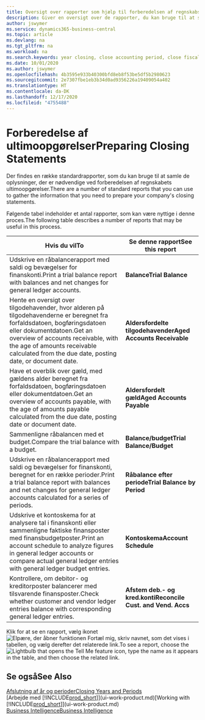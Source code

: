 ```yaml
---
title: Oversigt over rapporter som hjælp til forberedelsen af regnskabsafslutning | Microsoft Docs
description: Giver en oversigt over de rapporter, du kan bruge til at samle oplysninger til udarbejdelse af virksomhedens ultimoopgørelser ved regnskabsårets afslutning.
author: jswymer
ms.service: dynamics365-business-central
ms.topic: article
ms.devlang: na
ms.tgt_pltfrm: na
ms.workload: na
ms.search.keywords: year closing, close accounting period, close fiscal year, aging, creditor payments, vendor payments, assets, liabilities, equity, analysis, reporting, financial report, business intelligence, BI, Power Bi, KPI
ms.date: 10/01/2020
ms.author: jswymer
ms.openlocfilehash: 4b3595e933b40300bfd8eb8f53be5df5b2980623
ms.sourcegitcommit: 2e7307fbe1eb3b34d0ad9356226a19409054a402
ms.translationtype: HT
ms.contentlocale: da-DK
ms.lasthandoff: 12/17/2020
ms.locfileid: "4755488"
---
```

# <a name="preparing-closing-statements"></a><span data-ttu-id="e7a3e-103">Forberedelse af ultimoopgørelser</span><span class="sxs-lookup"><span data-stu-id="e7a3e-103">Preparing Closing Statements</span></span>
<span data-ttu-id="e7a3e-104">Der findes en række standardrapporter, som du kan bruge til at samle de oplysninger, der er nødvendige ved forberedelsen af regnskabets ultimoopgørelser.</span><span class="sxs-lookup"><span data-stu-id="e7a3e-104">There are a number of standard reports that you can use to gather the information that you need to prepare your company's closing statements.</span></span>

<span data-ttu-id="e7a3e-105">Følgende tabel indeholder et antal rapporter, som kan være nyttige i denne proces.</span><span class="sxs-lookup"><span data-stu-id="e7a3e-105">The following table describes a number of reports that may be useful in this process.</span></span>  

| <span data-ttu-id="e7a3e-106">Hvis du vil</span><span class="sxs-lookup"><span data-stu-id="e7a3e-106">To</span></span> | <span data-ttu-id="e7a3e-107">Se denne rapport</span><span class="sxs-lookup"><span data-stu-id="e7a3e-107">See this report</span></span> |
| --- | --- |
| <span data-ttu-id="e7a3e-108">Udskrive en råbalancerapport med saldi og bevægelser for finanskonti.</span><span class="sxs-lookup"><span data-stu-id="e7a3e-108">Print a trial balance report with balances and net changes for general ledger accounts.</span></span> |<span data-ttu-id="e7a3e-109">**Balance**</span><span class="sxs-lookup"><span data-stu-id="e7a3e-109">**Trial Balance**</span></span> |
| <span data-ttu-id="e7a3e-110">Hente en oversigt over tilgodehavender, hvor alderen på tilgodehavenderne er beregnet fra forfaldsdatoen, bogføringsdatoen eller dokumentdatoen.</span><span class="sxs-lookup"><span data-stu-id="e7a3e-110">Get an overview of accounts receivable, with the age of amounts receivable calculated from the due date, posting date, or document date.</span></span> |<span data-ttu-id="e7a3e-111">**Aldersfordelte tilgodehavender**</span><span class="sxs-lookup"><span data-stu-id="e7a3e-111">**Aged Accounts Receivable**</span></span> |
| <span data-ttu-id="e7a3e-112">Have et overblik over gæld, med gældens alder beregnet fra forfaldsdatoen, bogføringsdatoen eller dokumentdatoen.</span><span class="sxs-lookup"><span data-stu-id="e7a3e-112">Get an overview of accounts payable, with the age of amounts payable calculated from the due date, posting date or document date.</span></span> |<span data-ttu-id="e7a3e-113">**Aldersfordelt gæld**</span><span class="sxs-lookup"><span data-stu-id="e7a3e-113">**Aged Accounts Payable**</span></span> |
| <span data-ttu-id="e7a3e-114">Sammenligne råbalancen med et budget.</span><span class="sxs-lookup"><span data-stu-id="e7a3e-114">Compare the trial balance with a budget.</span></span> |<span data-ttu-id="e7a3e-115">**Balance/budget**</span><span class="sxs-lookup"><span data-stu-id="e7a3e-115">**Trial Balance/Budget**</span></span> |
| <span data-ttu-id="e7a3e-116">Udskrive en råbalancerapport med saldi og bevægelser for finanskonti, beregnet for en række perioder.</span><span class="sxs-lookup"><span data-stu-id="e7a3e-116">Print a trial balance report with balances and net changes for general ledger accounts calculated for a series of periods.</span></span> |<span data-ttu-id="e7a3e-117">**Råbalance efter periode**</span><span class="sxs-lookup"><span data-stu-id="e7a3e-117">**Trial Balance by Period**</span></span> |
| <span data-ttu-id="e7a3e-118">Udskrive et kontoskema for at analysere tal i finanskonti eller sammenligne faktiske finansposter med finansbudgetposter.</span><span class="sxs-lookup"><span data-stu-id="e7a3e-118">Print an account schedule to analyze figures in general ledger accounts or compare actual general ledger entries with general ledger budget entries.</span></span> |<span data-ttu-id="e7a3e-119">**Kontoskema**</span><span class="sxs-lookup"><span data-stu-id="e7a3e-119">**Account Schedule**</span></span> |
| <span data-ttu-id="e7a3e-120">Kontrollere, om debitor- og kreditorposter balancerer med tilsvarende finansposter.</span><span class="sxs-lookup"><span data-stu-id="e7a3e-120">Check whether customer and vendor ledger entries balance with corresponding general ledger entries.</span></span> |<span data-ttu-id="e7a3e-121">**Afstem deb.- og kred.konti**</span><span class="sxs-lookup"><span data-stu-id="e7a3e-121">**Reconcile Cust. and Vend. Accs**</span></span> |

<span data-ttu-id="e7a3e-122">Klik for at se en rapport, vælg ikonet ![Elpære, der åbner funktionen Fortæl mig](media/ui-search/search_small.png "Fortæl mig, hvad du vil foretage dig"), skriv navnet, som det vises i tabellen, og vælg derefter det relaterede link.</span><span class="sxs-lookup"><span data-stu-id="e7a3e-122">To see a report, choose the ![Lightbulb that opens the Tell Me feature](media/ui-search/search_small.png "Tell me what you want to do") icon, type the name as it appears in the table, and then choose the related link.</span></span>

## <a name="see-also"></a><span data-ttu-id="e7a3e-123">Se også</span><span class="sxs-lookup"><span data-stu-id="e7a3e-123">See Also</span></span>
[<span data-ttu-id="e7a3e-124">Afslutning af år og perioder</span><span class="sxs-lookup"><span data-stu-id="e7a3e-124">Closing Years and Periods</span></span>](year-close-years-periods.md)  
<span data-ttu-id="e7a3e-125">[Arbejde med [!INCLUDE[prod_short](includes/prod_short.md)]](ui-work-product.md)</span><span class="sxs-lookup"><span data-stu-id="e7a3e-125">[Working with [!INCLUDE[prod_short](includes/prod_short.md)]](ui-work-product.md)</span></span>  
[<span data-ttu-id="e7a3e-126">Business Intelligence</span><span class="sxs-lookup"><span data-stu-id="e7a3e-126">Business Intelligence</span></span>](bi.md)
